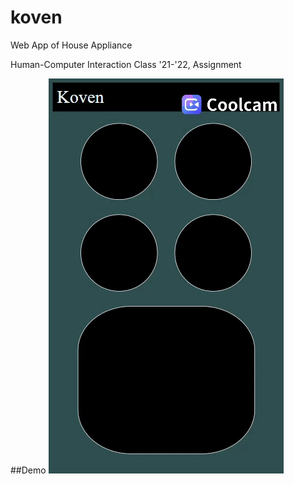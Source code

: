 # koven
Web App of House Appliance

Human-Computer Interaction Class '21-'22, Assignment

##Demo
![demo](/demo.gif)
